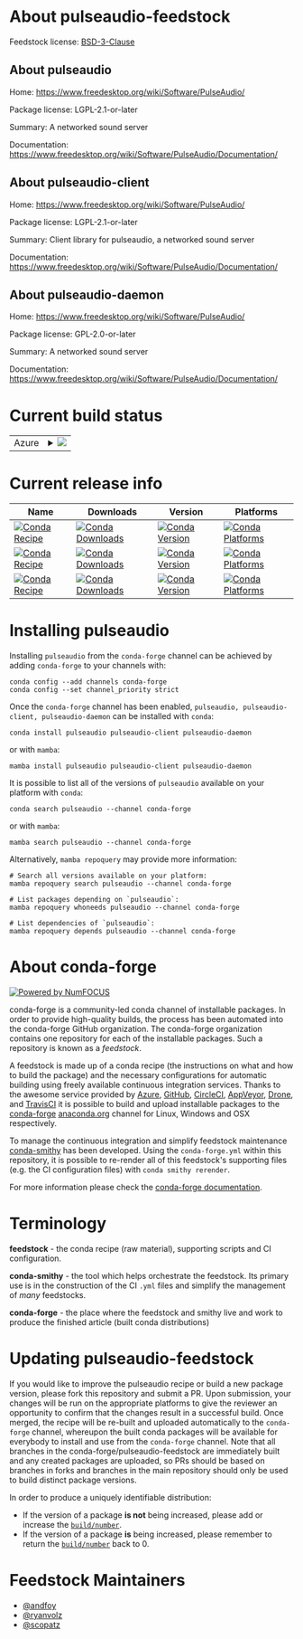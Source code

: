 About pulseaudio-feedstock
==========================

Feedstock license: [BSD-3-Clause](https://github.com/conda-forge/pulseaudio-feedstock/blob/main/LICENSE.txt)


About pulseaudio
----------------

Home: https://www.freedesktop.org/wiki/Software/PulseAudio/

Package license: LGPL-2.1-or-later

Summary: A networked sound server

Documentation: https://www.freedesktop.org/wiki/Software/PulseAudio/Documentation/

About pulseaudio-client
-----------------------

Home: https://www.freedesktop.org/wiki/Software/PulseAudio/

Package license: LGPL-2.1-or-later

Summary: Client library for pulseaudio, a networked sound server

Documentation: https://www.freedesktop.org/wiki/Software/PulseAudio/Documentation/

About pulseaudio-daemon
-----------------------

Home: https://www.freedesktop.org/wiki/Software/PulseAudio/

Package license: GPL-2.0-or-later

Summary: A networked sound server

Documentation: https://www.freedesktop.org/wiki/Software/PulseAudio/Documentation/

Current build status
====================


<table>
    
  <tr>
    <td>Azure</td>
    <td>
      <details>
        <summary>
          <a href="https://dev.azure.com/conda-forge/feedstock-builds/_build/latest?definitionId=8429&branchName=main">
            <img src="https://dev.azure.com/conda-forge/feedstock-builds/_apis/build/status/pulseaudio-feedstock?branchName=main">
          </a>
        </summary>
        <table>
          <thead><tr><th>Variant</th><th>Status</th></tr></thead>
          <tbody><tr>
              <td>linux_64</td>
              <td>
                <a href="https://dev.azure.com/conda-forge/feedstock-builds/_build/latest?definitionId=8429&branchName=main">
                  <img src="https://dev.azure.com/conda-forge/feedstock-builds/_apis/build/status/pulseaudio-feedstock?branchName=main&jobName=linux&configuration=linux%20linux_64_" alt="variant">
                </a>
              </td>
            </tr><tr>
              <td>linux_aarch64</td>
              <td>
                <a href="https://dev.azure.com/conda-forge/feedstock-builds/_build/latest?definitionId=8429&branchName=main">
                  <img src="https://dev.azure.com/conda-forge/feedstock-builds/_apis/build/status/pulseaudio-feedstock?branchName=main&jobName=linux&configuration=linux%20linux_aarch64_" alt="variant">
                </a>
              </td>
            </tr><tr>
              <td>linux_ppc64le</td>
              <td>
                <a href="https://dev.azure.com/conda-forge/feedstock-builds/_build/latest?definitionId=8429&branchName=main">
                  <img src="https://dev.azure.com/conda-forge/feedstock-builds/_apis/build/status/pulseaudio-feedstock?branchName=main&jobName=linux&configuration=linux%20linux_ppc64le_" alt="variant">
                </a>
              </td>
            </tr>
          </tbody>
        </table>
      </details>
    </td>
  </tr>
</table>

Current release info
====================

| Name | Downloads | Version | Platforms |
| --- | --- | --- | --- |
| [![Conda Recipe](https://img.shields.io/badge/recipe-pulseaudio-green.svg)](https://anaconda.org/conda-forge/pulseaudio) | [![Conda Downloads](https://img.shields.io/conda/dn/conda-forge/pulseaudio.svg)](https://anaconda.org/conda-forge/pulseaudio) | [![Conda Version](https://img.shields.io/conda/vn/conda-forge/pulseaudio.svg)](https://anaconda.org/conda-forge/pulseaudio) | [![Conda Platforms](https://img.shields.io/conda/pn/conda-forge/pulseaudio.svg)](https://anaconda.org/conda-forge/pulseaudio) |
| [![Conda Recipe](https://img.shields.io/badge/recipe-pulseaudio--client-green.svg)](https://anaconda.org/conda-forge/pulseaudio-client) | [![Conda Downloads](https://img.shields.io/conda/dn/conda-forge/pulseaudio-client.svg)](https://anaconda.org/conda-forge/pulseaudio-client) | [![Conda Version](https://img.shields.io/conda/vn/conda-forge/pulseaudio-client.svg)](https://anaconda.org/conda-forge/pulseaudio-client) | [![Conda Platforms](https://img.shields.io/conda/pn/conda-forge/pulseaudio-client.svg)](https://anaconda.org/conda-forge/pulseaudio-client) |
| [![Conda Recipe](https://img.shields.io/badge/recipe-pulseaudio--daemon-green.svg)](https://anaconda.org/conda-forge/pulseaudio-daemon) | [![Conda Downloads](https://img.shields.io/conda/dn/conda-forge/pulseaudio-daemon.svg)](https://anaconda.org/conda-forge/pulseaudio-daemon) | [![Conda Version](https://img.shields.io/conda/vn/conda-forge/pulseaudio-daemon.svg)](https://anaconda.org/conda-forge/pulseaudio-daemon) | [![Conda Platforms](https://img.shields.io/conda/pn/conda-forge/pulseaudio-daemon.svg)](https://anaconda.org/conda-forge/pulseaudio-daemon) |

Installing pulseaudio
=====================

Installing `pulseaudio` from the `conda-forge` channel can be achieved by adding `conda-forge` to your channels with:

```
conda config --add channels conda-forge
conda config --set channel_priority strict
```

Once the `conda-forge` channel has been enabled, `pulseaudio, pulseaudio-client, pulseaudio-daemon` can be installed with `conda`:

```
conda install pulseaudio pulseaudio-client pulseaudio-daemon
```

or with `mamba`:

```
mamba install pulseaudio pulseaudio-client pulseaudio-daemon
```

It is possible to list all of the versions of `pulseaudio` available on your platform with `conda`:

```
conda search pulseaudio --channel conda-forge
```

or with `mamba`:

```
mamba search pulseaudio --channel conda-forge
```

Alternatively, `mamba repoquery` may provide more information:

```
# Search all versions available on your platform:
mamba repoquery search pulseaudio --channel conda-forge

# List packages depending on `pulseaudio`:
mamba repoquery whoneeds pulseaudio --channel conda-forge

# List dependencies of `pulseaudio`:
mamba repoquery depends pulseaudio --channel conda-forge
```


About conda-forge
=================

[![Powered by
NumFOCUS](https://img.shields.io/badge/powered%20by-NumFOCUS-orange.svg?style=flat&colorA=E1523D&colorB=007D8A)](https://numfocus.org)

conda-forge is a community-led conda channel of installable packages.
In order to provide high-quality builds, the process has been automated into the
conda-forge GitHub organization. The conda-forge organization contains one repository
for each of the installable packages. Such a repository is known as a *feedstock*.

A feedstock is made up of a conda recipe (the instructions on what and how to build
the package) and the necessary configurations for automatic building using freely
available continuous integration services. Thanks to the awesome service provided by
[Azure](https://azure.microsoft.com/en-us/services/devops/), [GitHub](https://github.com/),
[CircleCI](https://circleci.com/), [AppVeyor](https://www.appveyor.com/),
[Drone](https://cloud.drone.io/welcome), and [TravisCI](https://travis-ci.com/)
it is possible to build and upload installable packages to the
[conda-forge](https://anaconda.org/conda-forge) [anaconda.org](https://anaconda.org/)
channel for Linux, Windows and OSX respectively.

To manage the continuous integration and simplify feedstock maintenance
[conda-smithy](https://github.com/conda-forge/conda-smithy) has been developed.
Using the ``conda-forge.yml`` within this repository, it is possible to re-render all of
this feedstock's supporting files (e.g. the CI configuration files) with ``conda smithy rerender``.

For more information please check the [conda-forge documentation](https://conda-forge.org/docs/).

Terminology
===========

**feedstock** - the conda recipe (raw material), supporting scripts and CI configuration.

**conda-smithy** - the tool which helps orchestrate the feedstock.
                   Its primary use is in the construction of the CI ``.yml`` files
                   and simplify the management of *many* feedstocks.

**conda-forge** - the place where the feedstock and smithy live and work to
                  produce the finished article (built conda distributions)


Updating pulseaudio-feedstock
=============================

If you would like to improve the pulseaudio recipe or build a new
package version, please fork this repository and submit a PR. Upon submission,
your changes will be run on the appropriate platforms to give the reviewer an
opportunity to confirm that the changes result in a successful build. Once
merged, the recipe will be re-built and uploaded automatically to the
`conda-forge` channel, whereupon the built conda packages will be available for
everybody to install and use from the `conda-forge` channel.
Note that all branches in the conda-forge/pulseaudio-feedstock are
immediately built and any created packages are uploaded, so PRs should be based
on branches in forks and branches in the main repository should only be used to
build distinct package versions.

In order to produce a uniquely identifiable distribution:
 * If the version of a package **is not** being increased, please add or increase
   the [``build/number``](https://docs.conda.io/projects/conda-build/en/latest/resources/define-metadata.html#build-number-and-string).
 * If the version of a package **is** being increased, please remember to return
   the [``build/number``](https://docs.conda.io/projects/conda-build/en/latest/resources/define-metadata.html#build-number-and-string)
   back to 0.

Feedstock Maintainers
=====================

* [@andfoy](https://github.com/andfoy/)
* [@ryanvolz](https://github.com/ryanvolz/)
* [@scopatz](https://github.com/scopatz/)


<!-- dummy commit to enable rerendering -->

